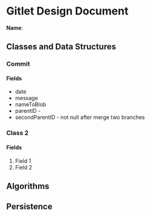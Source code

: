 # Gitlet Design Document

**Name**:

## Classes and Data Structures

### Commit

#### Fields

* date
* message
* nameToBlob
* parentID - 
* secondParentID - not null after merge two branches


### Class 2

#### Fields

1. Field 1
2. Field 2


## Algorithms

## Persistence

